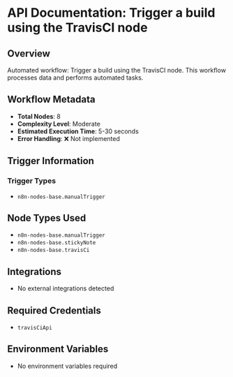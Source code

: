 # API Documentation: Trigger a build using the TravisCI node

## Overview
Automated workflow: Trigger a build using the TravisCI node. This workflow processes data and performs automated tasks.

## Workflow Metadata
- **Total Nodes**: 8
- **Complexity Level**: Moderate
- **Estimated Execution Time**: 5-30 seconds
- **Error Handling**: ❌ Not implemented

## Trigger Information
### Trigger Types
- `n8n-nodes-base.manualTrigger`

## Node Types Used
- `n8n-nodes-base.manualTrigger`
- `n8n-nodes-base.stickyNote`
- `n8n-nodes-base.travisCi`

## Integrations
- No external integrations detected

## Required Credentials
- `travisCiApi`

## Environment Variables
- No environment variables required
